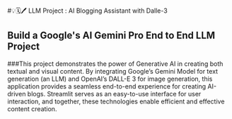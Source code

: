 #💡🗓️🖊️ LLM Project : AI Blogging Assistant with Dalle-3

## Build a Google's AI Gemini Pro End to End LLM Project

###This project demonstrates the power of Generative AI in creating both textual and visual content. By integrating Google’s Gemini Model for text generation (an LLM) and OpenAI’s DALL-E 3 for image generation, this application provides a seamless end-to-end experience for creating AI-driven blogs. Streamlit serves as an easy-to-use interface for user interaction, and together, these technologies enable efficient and effective content creation.
